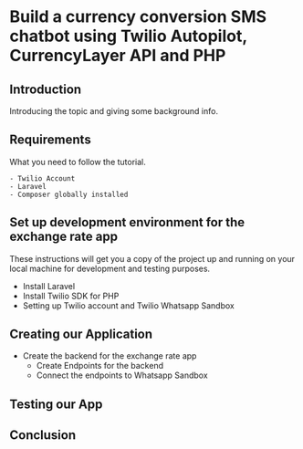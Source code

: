 # Build a currency conversion SMS chatbot using Twilio Autopilot, CurrencyLayer API and  PHP 

## Introduction

Introducing the topic and giving some background info.

## Requirements

What you need to follow the tutorial.

```
- Twilio Account
- Laravel
- Composer globally installed
```

## Set up development environment for the exchange rate app
These instructions will get you a copy of the project up and running on your local machine for development and testing purposes. 
* Install Laravel
* Install Twilio SDK for PHP
* Setting up Twilio account and Twilio Whatsapp Sandbox

## Creating our Application
  * Create the backend for the exchange rate app
	* Create Endpoints for the backend
	* Connect the endpoints to Whatsapp Sandbox

## Testing our App

## Conclusion

